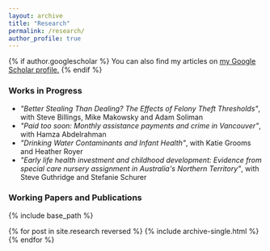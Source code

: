 ```yaml
---
layout: archive
title: "Research"
permalink: /research/
author_profile: true
---
```


{% if author.googlescholar %}
  You can also find my articles on <u><a href="{{author.googlescholar}}">my Google Scholar profile</a>.</u>
{% endif %}


### Works in Progress

* *"Better Stealing Than Dealing? The Effects of Felony Theft Thresholds"*, with Steve Billings, Mike Makowsky and Adam Soliman 
* *"Paid too soon: Monthly assistance payments and crime in Vancouver"*, with Hamza Abdelrahman
* *"Drinking Water Contaminants and Infant Health"*, with Katie Grooms and Heather Royer
* *"Early life health investment and childhood development: Evidence from special care nursery assignment in Australia's Northern Territory"*, with Steve Guthridge and Stefanie Schurer

### Working Papers and Publications

{% include base_path %}

{% for post in site.research reversed %}
  {% include archive-single.html %}
{% endfor %}
